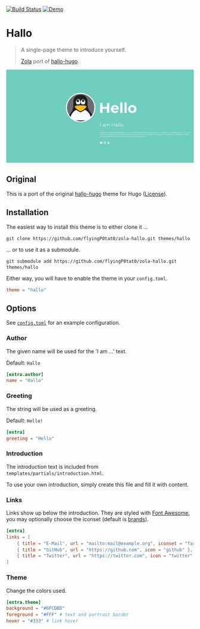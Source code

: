 [![Build Status][build-img]][build-url]
[![Demo][demo-img]][demo-url]

# Hallo

> A single-page theme to introduce yourself.
>
> [Zola][zola] port of [hallo-hugo][hallo-hugo].

![Screenshot](screenshot.png)

## Original

This is a port of the original [hallo-hugo][hallo-hugo] theme for Hugo ([License](upstream/LICENSE)).

## Installation

The easiest way to install this theme is to either clone it ...

```
git clone https://github.com/flyingP0tat0/zola-hallo.git themes/hallo
```

... or to use it as a submodule.

```
git submodule add https://github.com/flyingP0tat0/zola-hallo.git themes/hallo
```

Either way, you will have to enable the theme in your `config.toml`.

```toml
theme = "hallo"
```

## Options

See [`config.toml`](config.toml) for an example configuration.

### Author

The given name will be used for the 'I am ...' text.

Default: `Hallo`

```toml
[extra.author]
name = "Hallo"
```

### Greeting

The string will be used as a greeting.

Default: `Hello!`

```toml
[extra]
greeting = "Hello"
```

### Introduction

The introduction text is included from `templates/partials/introduction.html`.

To use your own introduction, simply create this file and fill it with content.

### Links

Links show up below the introduction. They are styled with [Font Awesome][fontawesome], you may optionally choose the iconset (default is [brands][fontawesome-brands]).

```toml
[extra]
links = [
    { title = "E-Mail", url = "mailto:mail@example.org", iconset = "fas", icon = "envelope" },
    { title = "GitHub", url = "https://github.com", icon = "github" },
    { title = "Twitter", url = "https://twitter.com", icon = "twitter" }
]
```

### Theme

Change the colors used.

```toml
[extra.theme]
background = "#6FCDBD"
foreground = "#FFF" # text and portrait border
hover = "#333" # link hover
```

[build-img]: https://travis-ci.com/flyingP0tat0/zola-hallo.svg?branch=master
[build-url]: https://travis-ci.com/flyingP0tat0/zola-hallo
[demo-img]: https://img.shields.io/badge/demo-live-green.svg
[demo-url]: https://zola-hallo.flyingp0tat0.xyz
[zola]: https://www.getzola.org
[hallo-hugo]: https://github.com/EmielH/hallo-hugo
[fontawesome]: https://fontawesome.com
[fontawesome-brands]: https://fontawesome.com/icons?d=gallery&s=brands&m=free
